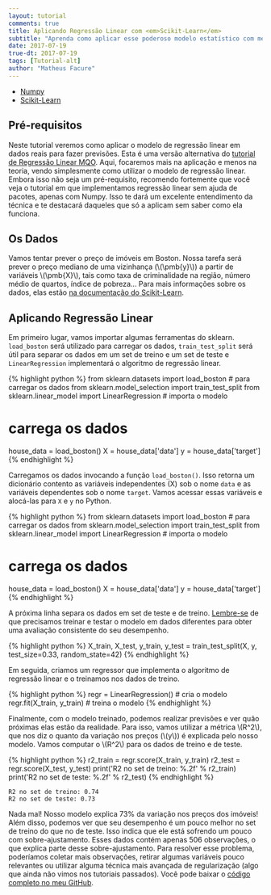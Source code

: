 ```yaml
---
layout: tutorial
comments: true
title: Aplicando Regressão Linear com <em>Scikit-Learn</em> 
subtitle: "Aprenda como aplicar esse poderoso modelo estatístico com menos de 15 linhas de código."
date: 2017-07-19
true-dt: 2017-07-19
tags: [Tutorial-alt]
author: "Matheus Facure"
---
```


<div class="row">
<ul class="nav nav-tabs navbar-left">
    <li><a href="/2017/02/15/MQO-formula-analitica/">Numpy</a></li>
    <li class="active"><a href="#">Scikit-Learn</a></li>
</ul>
</div>

## Pré-requisitos

Neste tutorial veremos como aplicar o modelo de regressão linear em dados reais para fazer previsões. Esta é uma versão alternativa do [tutorial de Regressão Linear MQO](/2017/02/15/MQO-formula-analitica/). Aqui, focaremos mais na aplicação e menos na teoria, vendo simplesmente como utilizar o modelo de regressão linear. Embora isso não seja um pré-requisito, recomendo fortemente que você veja o tutorial em que implementamos regressão linear sem ajuda de pacotes, apenas com Numpy. Isso te dará um excelente entendimento da técnica e te destacará daqueles que só a aplicam sem saber como ela funciona.

## Os Dados

Vamos tentar prever o preço de imóveis em Boston. Nossa tarefa será prever o preço mediano de uma vizinhança (\\(\pmb{y}\\)) a partir de variáveis \\(\pmb{X}\\), tais como taxa de criminalidade na região, número médio de quartos, índice de pobreza... Para mais informações sobre os dados, elas estão [na documentação do Scikit-Learn](http://scikit-learn.org/stable/datasets/index.html#boston-house-prices-dataset).

## Aplicando Regressão Linear

Em primeiro lugar, vamos importar algumas ferramentas do sklearn. `load_boston` será utilizado para carregar os dados, `train_test_split` será útil para separar os dados em um set de treino e um set de teste e `LinearRegression` implementará o algoritmo de regressão linear.

{% highlight python %}
from sklearn.datasets import load_boston # para carregar os dados
from sklearn.model_selection import train_test_split
from sklearn.linear_model import LinearRegression # importa o modelo

# carrega os dados
house_data = load_boston()
X = house_data['data']
y = house_data['target']
{% endhighlight %}

Carregamos os dados invocando a função `load_boston()`. Isso retorna um dicionário contento as variáveis independentes (X) sob o nome `data` e as variáveis dependentes sob o nome `target`. Vamos acessar essas variáveis e alocá-las para `X` e `y` no Python.

{% highlight python %}
from sklearn.datasets import load_boston # para carregar os dados
from sklearn.model_selection import train_test_split
from sklearn.linear_model import LinearRegression # importa o modelo

# carrega os dados
house_data = load_boston()
X = house_data['data']
y = house_data['target']
{% endhighlight %}

A próxima linha separa os dados em set de teste e de treino. [Lembre-se](http://127.0.0.1:4000/AM-Essencial/#Validação-cruzada) de que precisamos treinar e testar o modelo em dados diferentes para obter uma avaliação consistente do seu desempenho. 

{% highlight python %}
X_train, X_test, y_train, y_test = train_test_split(X, y, test_size=0.33, random_state=42)
{% endhighlight %}

Em seguida, criamos um regressor que implementa o algoritmo de regressão linear e o treinamos nos dados de treino.

{% highlight python %}
regr = LinearRegression() # cria o modelo
regr.fit(X_train, y_train) # treina o modelo
{% endhighlight %}

Finalmente, com o modelo treinado, podemos realizar previsões e ver quão próximas elas estão da realidade. Para isso, vamos utilizar a métrica \\(R^2\\), que nos diz o quanto da variação nos preços (\\(y\\)) é explicada pelo nosso modelo. Vamos computar o \\(R^2\\) para os dados de treino e de teste. 

{% highlight python %}
r2_train = regr.score(X_train, y_train)
r2_test = regr.score(X_test, y_test)
print('R2 no set de treino: %.2f' % r2_train)
print('R2 no set de teste: %.2f' % r2_test)
{% endhighlight %}
```
R2 no set de treino: 0.74
R2 no set de teste: 0.73
```
Nada mal! Nosso modelo explica 73% da variação nos preços dos imóveis! Além disso, podemos ver que seu desempenho é um pouco melhor no set de treino do que no de teste. Isso indica que ele está sofrendo um pouco com sobre-ajustamento. Esses dados contém apenas 506 observações, o que explica parte desse sobre-ajustamento. Para resolver esse problema, poderíamos coletar mais observações, retirar algumas variáveis pouco relevantes ou utilizar alguma técnica mais avançada de regularização (algo que ainda não vimos nos tutoriais passados). Você pode baixar o [código completo no meu GitHub](https://github.com/matheusfacure/Tutoriais-de-AM/blob/master/Regress%C3%A3o%20Linear/sk_linregr.py).
